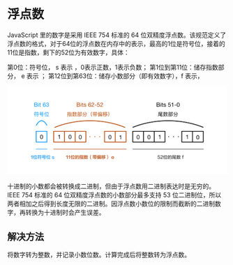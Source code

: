 # 浮点数

JavaScript 里的数字是采用 IEEE 754 标准的 64 位双精度浮点数。该规范定义了浮点数的格式，对于64位的浮点数在内存中的表示，最高的1位是符号位，接着的11位是指数，剩下的52位为有效数字，具体：

第0位：符号位， s 表示 ，0表示正数，1表示负数；
第1位到第11位：储存指数部分， e 表示 ；
第12位到第63位：储存小数部分（即有效数字），f 表示，

![](./images/IEEE754_floating.jpg)

十进制的小数都会被转换成二进制，但由于浮点数用二进制表达时是无穷的。IEEE 754 标准的 64 位双精度浮点数的小数部分最多支持 53 位二进制位，所以两者相加之后得到长度无限的二进制。因浮点数小数位的限制而截断的二进制数字，再转换为十进制时会产生误差。

## 解决方法

将数字转为整数，并记录小数位数。计算完成后将整数转为浮点数。
